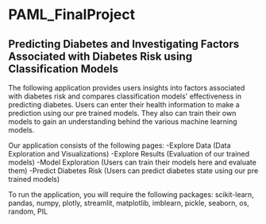 # PAML_FinalProject

## Predicting Diabetes and Investigating Factors Associated with Diabetes Risk using Classification Models

The following application provides users insights into factors associated with diabetes risk and compares classification models' effectiveness in predicting diabetes. Users can enter their health information to make a prediction using our pre trained models. They also can train their own models to gain an understanding behind the various machine learning models.

Our application consists of the following pages:
-Explore Data (Data Exploration and Visualizations)
-Explore Results (Evaluation of our trained models)
-Model Exploration (Users can train their models here and evaluate them)
-Predict Diabetes Risk (Users can predict diabetes state using our pre trained models)

To run the application, you will require the following packages: scikit-learn, pandas, numpy, plotly, streamlit, matplotlib, imblearn, pickle, seaborn, os, random, PIL
